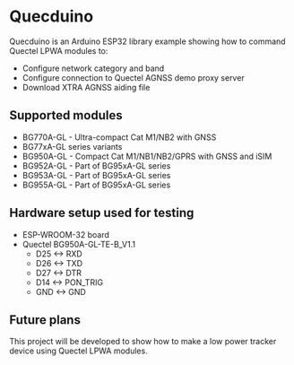 # Quecduino

Quecduino is an Arduino ESP32 library example showing how to command Quectel LPWA modules to:
* Configure network category and band
* Configure connection to Quectel AGNSS demo proxy server
* Download XTRA AGNSS aiding file

## Supported modules

* BG770A-GL - Ultra-compact Cat M1/NB2 with GNSS
* BG77xA-GL series variants
* BG950A-GL - Compact Cat M1/NB1/NB2/GPRS with GNSS and iSIM
* BG952A-GL - Part of BG95xA-GL series
* BG953A-GL - Part of BG95xA-GL series
* BG955A-GL - Part of BG95xA-GL series

## Hardware setup used for testing 

* ESP-WROOM-32 board
* Quectel BG950A-GL-TE-B_V1.1
    * D25 <-> RXD
    * D26 <-> TXD
    * D27 <-> DTR
    * D14 <-> PON_TRIG
    * GND <-> GND

## Future plans

This project will be developed to show how to make a low power tracker device using Quectel LPWA modules.
